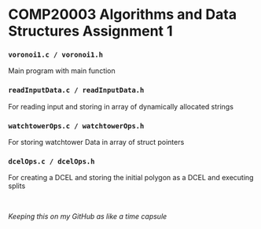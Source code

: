 # COMP20003 Algorithms and Data Structures Assignment 1

### `voronoi1.c / voronoi1.h`
Main program with main function 

### `readInputData.c / readInputData.h`
For reading input and storing in array of dynamically allocated strings

### `watchtowerOps.c / watchtowerOps.h`
For storing watchtower Data in array of struct pointers

### `dcelOps.c / dcelOps.h`
For creating a DCEL and storing the initial polygon as a DCEL and executing splits

<br>

<i>Keeping this on my GitHub as like a time capsule</i>





